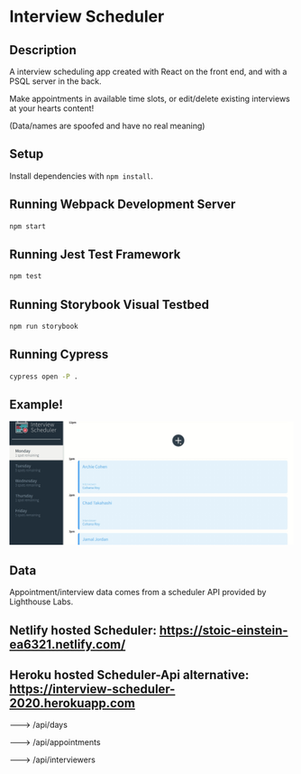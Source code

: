 # Interview Scheduler

## Description

 A interview scheduling app created with React on the front end, and with a PSQL server in the back.

 Make appointments in available time slots, or edit/delete existing interviews at your hearts content!

 (Data/names are spoofed and have no real meaning)

## Setup

Install dependencies with `npm install`.

## Running Webpack Development Server

```sh
npm start
```

## Running Jest Test Framework

```sh
npm test
```

## Running Storybook Visual Testbed

```sh
npm run storybook
```
## Running Cypress 

```sh
cypress open -P .
```

## Example!

![](public/images/scheduler.gif)

## Data
 Appointment/interview data comes from a scheduler API provided by Lighthouse Labs. 

 ## Netlify hosted Scheduler: https://stoic-einstein-ea6321.netlify.com/

 ## Heroku hosted Scheduler-Api alternative: https://interview-scheduler-2020.herokuapp.com

 ---> /api/days

 ---> /api/appointments

 ---> /api/interviewers
